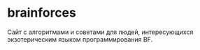 # brainforces
Сайт с алгоритмами и советами для людей, интересующихся экзотерическим языком программирования BF.
